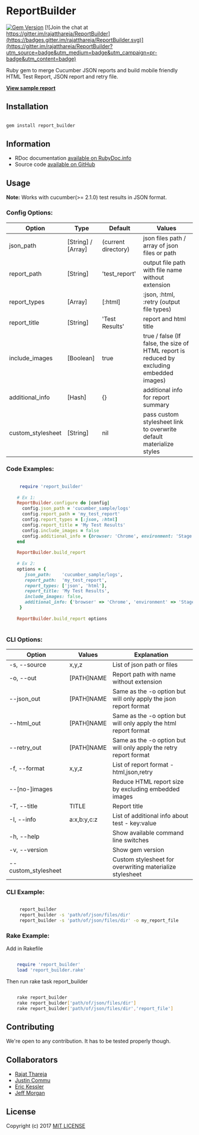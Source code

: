 # ReportBuilder

[![Gem Version](https://badge.fury.io/rb/report_builder.svg)](https://badge.fury.io/rb/report_builder) 
[![Join the chat at https://gitter.im/rajatthareja/ReportBuilder](https://badges.gitter.im/rajatthareja/ReportBuilder.svg)](https://gitter.im/rajatthareja/ReportBuilder?utm_source=badge&utm_medium=badge&utm_campaign=pr-badge&utm_content=badge)

Ruby gem to merge Cucumber JSON reports and build mobile friendly HTML Test Report, JSON report and retry file.

**[View sample report](http://reportbuilder.rajatthareja.com)**

## Installation

```bash

gem install report_builder

```

## Information

* RDoc documentation [available on RubyDoc.info](http://www.rubydoc.info/gems/report_builder)
* Source code [available on GitHub](http://github.com/rajatthareja/ReportBuilder)

## Usage

**Note:** Works with cucumber(>= 2.1.0) test results in JSON format.

### Config Options:

| Option | Type | Default | Values |
|--------|------|---------|--------|
| json_path | [String] / [Array] | (current directory) | json files path / array of json files or path |
| report_path | [String] | 'test_report' | output file path with file name without extension |
| report_types | [Array] | [:html] | :json, :html, :retry (output file types) |
| report_title | [String] | 'Test Results' | report and html title |
| include_images | [Boolean] | true | true / false (If false, the size of HTML report is reduced by excluding embedded images) |
| additional_info | [Hash] | {} | additional info for report summary |
| custom_stylesheet | [String] | nil | pass custom stylesheet link to overwrite default materialize styles |

### Code Examples:

```ruby

     require 'report_builder'
    
    # Ex 1:
    ReportBuilder.configure do |config|
      config.json_path = 'cucumber_sample/logs'
      config.report_path = 'my_test_report'
      config.report_types = [:json, :html]
      config.report_title = 'My Test Results'
      config.include_images = false
      config.additional_info = {browser: 'Chrome', environment: 'Stage 5'}
    end
    
    ReportBuilder.build_report
    
    # Ex 2:
    options = {
       json_path:    'cucumber_sample/logs',
       report_path:  'my_test_report',
       report_types: ['json', 'html'],
       report_title: 'My Test Results',
       include_images: false,
       additional_info: {'browser' => 'Chrome', 'environment' => 'Stage 5'}
     }
    
    ReportBuilder.build_report options
        
```

### CLI Options:

| Option              | Values      | Explanation                                                       |
|---------------------|-------------|-------------------------------------------------------------------|
| -s, --source        | x,y,z       | List of json path or files                                        |
| -o, --out           | [PATH]NAME  | Report path with name without extension                           |
| --json_out          | [PATH]NAME  | Same as the -o option but will only apply the json report format  |
| --html_out          | [PATH]NAME  | Same as the -o option but will only apply the html report format  |
| --retry_out         | [PATH]NAME  | Same as the -o option but will only apply the retry report format |
| -f, --format        | x,y,z       | List of report format - html,json,retry                           |
| --[no-]images       |             | Reduce HTML report size by excluding embedded images              |
| -T, --title         | TITLE       | Report title                                                      |
| -I, --info          | a:x,b:y,c:z | List of additional info about test - key:value                    |
| -h, --help          |             | Show available command line switches                              |
| -v, --version       |             | Show gem version                                                  |
| --custom_stylesheet |             | Custom stylesheet for overwriting materialize stylesheet          |

### CLI Example:

```bash

     report_builder
     report_builder -s 'path/of/json/files/dir'
     report_builder -s 'path/of/json/files/dir' -o my_report_file

```

### Rake Example:

Add in Rakefile

```ruby

    require 'report_builder'
    load 'report_builder.rake'

```

Then run rake task report_builder

```bash

    rake report_builder
    rake report_builder['path/of/json/files/dir']
    rake report_builder['path/of/json/files/dir','report_file']

```

## Contributing

We're open to any contribution. It has to be tested properly though.

## Collaborators

* [Rajat Thareja](https://github.com/rajatthareja)
* [Justin Commu](https://github.com/tk8817)
* [Eric Kessler](https://github.com/enkessler)
* [Jeff Morgan](https://github.com/cheezy)

## License

Copyright (c) 2017 [MIT LICENSE](LICENSE)
